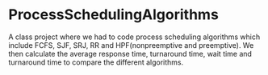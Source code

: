 # ProcessSchedulingAlgorithms

A class project where we had to code process scheduling algorithms which include FCFS, SJF, SRJ, RR and HPF(nonpreemptive and preemptive).
We then calculate the average response time, turnaround time, wait time and turnaround time to compare the different algorithms. 
